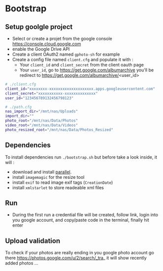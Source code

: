 

# Bootstrap

## Setup goolgle project

* Select or create a projet from the google console https://console.cloud.google.com
* enable the Google Drive API
* Create a client OAuth2 named `gphoto-sh` for example
* Create a config file named `client.cfg` and populate it with :
  * Your `client_id` and `client_secret` from the client oauth page
  * Your `user_id`, go to https://get.google.com/albumarchive you'll be redirect to https://get.google.com/albumarchive/<user_id>

```bash
# ./client.cfg
client_id="xxxxxxxx-xxxxxxxxxxxxxxxxxxxx.apps.googleusercontent.com"
client_secret="xxxxxxxxxxx-xxxxxxxxxxxxxx" 
user_id="123456789132456798123"
```

```bash
# ./path.cfg
nas_import_dir="/mnt/nas/Uploads"
import_dir=""
photo_root="/mnt/nas/Data/Photos"
video_root="/mnt/nas/Data/Videos"
photo_resized_root="/mnt/nas/Data/Photos_Resized"
```

## Dependencies

To install dependencies run `./bootstrap.sh` but before take a look inside, it will :

* download and install [parallel](https://www.gnu.org/software/parallel/).
* install `imagemagic` for the resize tool
* install `exif` to read image exif tags (`CreationDate`)
* install `xmlstarlet` to store readeable xml files

## Run

* During the first run a credential file will be created, follow link, login into you google account, and copy/paste code in the terminal, finally hit enter

## Upload validation

To check if your photos are really ending in you google photo account go there https://photos.google.com/u/2/search/_tra_ it will show recently added photos ...
